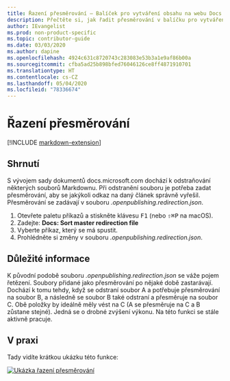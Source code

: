 ```yaml
---
title: Řazení přesměrování – Balíček pro vytváření obsahu na webu Docs
description: Přečtěte si, jak řadit přesměrování v balíčku pro vytváření obsahu na webu Docs (rozšíření pro Visual Studio Code).
author: IEvangelist
ms.prod: non-product-specific
ms.topic: contributor-guide
ms.date: 03/03/2020
ms.author: dapine
ms.openlocfilehash: 4924c631c8720743c283083e53b3a1e9af86b00a
ms.sourcegitcommit: cfba5ad25b898bfed76046126ce8ff4871910701
ms.translationtype: HT
ms.contentlocale: cs-CZ
ms.lasthandoff: 05/04/2020
ms.locfileid: "78336674"
---
```

# <a name="sort-redirects"></a>Řazení přesměrování

[!INCLUDE [markdown-extension](includes/markdown-extension.md)]

## <a name="summary"></a>Shrnutí

S vývojem sady dokumentů docs.microsoft.com dochází k odstraňování některých souborů Markdownu. Při odstranění souboru je potřeba zadat přesměrování, aby se jakýkoli odkaz na daný článek správně vyřešil. Přesměrování se zadávají v souboru *.openpublishing.redirection.json*.

1. Otevřete paletu příkazů a stiskněte klávesu <kbd>F1</kbd> (nebo <kbd>⇧⌘P</kbd> na macOS).
1. Zadejte: **Docs: Sort master redirection file**
1. Vyberte příkaz, který se má spustit.
1. Prohlédněte si změny v souboru *.openpublishing.redirection.json*.

## <a name="considerations"></a>Důležité informace

K původní podobě souboru *.openpublishing.redirection.json* se váže pojem řetězení. Soubory přidané jako přesměrování po nějaké době zastarávají. Dochází k tomu tehdy, když se odstraní soubor A a potřebuje přesměrování na soubor B, a následně se soubor B také odstraní a přesměruje na soubor C. Obě položky by ideálně měly vést na C (A se přesměruje na C a B zůstane stejné). Jedná se o drobné zvýšení výkonu. Na této funkci se stále aktivně pracuje.

## <a name="in-action"></a>V praxi

Tady vidíte krátkou ukázku této funkce:

[![Ukázka řazení přesměrování](media/sort-redirect.gif)](media/sort-redirect.gif#lightbox)
